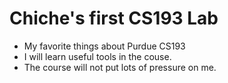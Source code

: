 

# Chiche's first CS193 Lab

- My favorite things about Purdue CS193
- I will learn useful tools in the couse.
- The course will not put lots of pressure on me.
